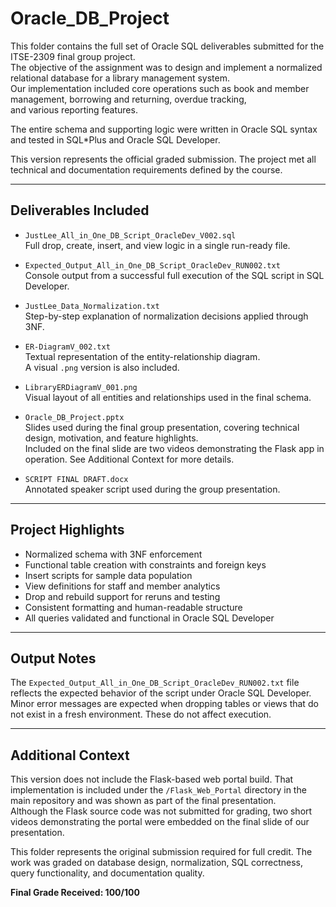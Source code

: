 # Oracle_DB_Project

This folder contains the full set of Oracle SQL deliverables submitted for the ITSE-2309 final group project.  
The objective of the assignment was to design and implement a normalized relational database for a library management system.  
Our implementation included core operations such as book and member management, borrowing and returning, overdue tracking,  
and various reporting features.

The entire schema and supporting logic were written in Oracle SQL syntax and tested in SQL*Plus and Oracle SQL Developer.

This version represents the official graded submission. The project met all technical and documentation requirements defined by the course.

---

## Deliverables Included

- `JustLee_All_in_One_DB_Script_OracleDev_V002.sql`  
  Full drop, create, insert, and view logic in a single run-ready file.

- `Expected_Output_All_in_One_DB_Script_OracleDev_RUN002.txt`  
  Console output from a successful full execution of the SQL script in SQL Developer.

- `JustLee_Data_Normalization.txt`  
  Step-by-step explanation of normalization decisions applied through 3NF.

- `ER-DiagramV_002.txt`  
  Textual representation of the entity-relationship diagram.  
  A visual `.png` version is also included.

- `LibraryERDiagramV_001.png`  
  Visual layout of all entities and relationships used in the final schema.

- `Oracle_DB_Project.pptx`  
  Slides used during the final group presentation, covering technical design, motivation, and feature highlights.  
  Included on the final slide are two videos demonstrating the Flask app in operation. See Additional Context for more details.

- `SCRIPT FINAL DRAFT.docx`  
  Annotated speaker script used during the group presentation.

---

## Project Highlights

- Normalized schema with 3NF enforcement  
- Functional table creation with constraints and foreign keys  
- Insert scripts for sample data population  
- View definitions for staff and member analytics  
- Drop and rebuild support for reruns and testing  
- Consistent formatting and human-readable structure  
- All queries validated and functional in Oracle SQL Developer

---

## Output Notes

The `Expected_Output_All_in_One_DB_Script_OracleDev_RUN002.txt` file reflects the expected behavior of the script under Oracle SQL Developer.  
Minor error messages are expected when dropping tables or views that do not exist in a fresh environment. These do not affect execution.

---

## Additional Context

This version does not include the Flask-based web portal build. That implementation is included under the `/Flask_Web_Portal` directory in the main repository and was shown as part of the final presentation.  
Although the Flask source code was not submitted for grading, two short videos demonstrating the portal were embedded on the final slide of our presentation.

This folder represents the original submission required for full credit. The work was graded on database design, normalization, SQL correctness, query functionality, and documentation quality.

**Final Grade Received: 100/100**
